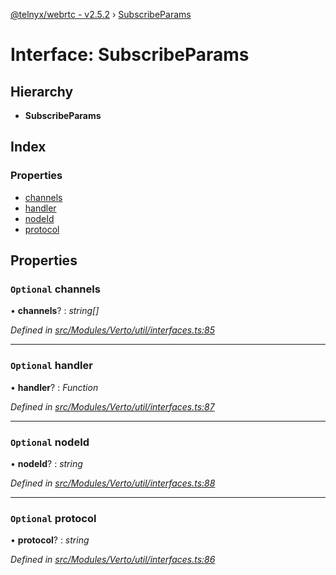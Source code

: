 [@telnyx/webrtc - v2.5.2](../README.md) › [SubscribeParams](subscribeparams.md)

# Interface: SubscribeParams

## Hierarchy

* **SubscribeParams**

## Index

### Properties

* [channels](subscribeparams.md#optional-channels)
* [handler](subscribeparams.md#optional-handler)
* [nodeId](subscribeparams.md#optional-nodeid)
* [protocol](subscribeparams.md#optional-protocol)

## Properties

### `Optional` channels

• **channels**? : *string[]*

*Defined in [src/Modules/Verto/util/interfaces.ts:85](https://github.com/team-telnyx/webrtc/blob/main/packages/js/src/Modules/Verto/util/interfaces.ts#L85)*

___

### `Optional` handler

• **handler**? : *Function*

*Defined in [src/Modules/Verto/util/interfaces.ts:87](https://github.com/team-telnyx/webrtc/blob/main/packages/js/src/Modules/Verto/util/interfaces.ts#L87)*

___

### `Optional` nodeId

• **nodeId**? : *string*

*Defined in [src/Modules/Verto/util/interfaces.ts:88](https://github.com/team-telnyx/webrtc/blob/main/packages/js/src/Modules/Verto/util/interfaces.ts#L88)*

___

### `Optional` protocol

• **protocol**? : *string*

*Defined in [src/Modules/Verto/util/interfaces.ts:86](https://github.com/team-telnyx/webrtc/blob/main/packages/js/src/Modules/Verto/util/interfaces.ts#L86)*
